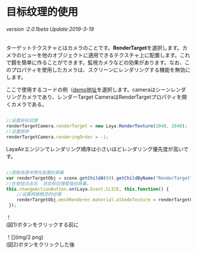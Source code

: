 # 目标纹理的使用

###### *version :2.0.1beta   Update:2019-3-19*

ターゲットテクスチャとはカメラのことです。**RenderTarget**を選択します。カメラのビューを他のオブジェクトに適用できるテクスチャ上に配置します。これで鏡を簡単に作ることができます。監視カメラなどの効果があります。なお、このプロパティを使用したカメラは、スクリーンにレンダリングする機能を無効にします。

ここで使用するコードの例（[demo地址](https://layaair.ldc.layabox.com/demo2/?language=ch&category=3d&group=Camera&name=RenderTargetCamera)を選択します。cameraはシーンレンダリングカメラであり、レンダーTarget CameraはRenderTargetプロパティを開くカメラである。


```typescript

//设置目标纹理
renderTargetCamera.renderTarget = new Laya.RenderTexture(2048, 2048);
//设置顺序
renderTargetCamera.renderingOrder = -1;
```


LayaAirエンジンでレンダリング順序は小さいほどレンダリング優先度が高いです。


```typescript

//获取场景中预先放置的屏幕
var renderTargetObj = scene.getChildAt(0).getChildByName("RenderTarget");
//在按钮点击后  将目标纹理赋值给屏幕。
this.changeActionButton.on(Laya.Event.CLICK, this,function() {
    //设置网格精灵的纹理
	renderTargetObj.meshRenderer.material.albedoTexture = renderTargetCamera.renderTarget;
 });
```


！[](img/1.png)<br/>(図1)ボタンをクリックする前に

！[](img/2 png)<br/>(図2)ボタンをクリックした後